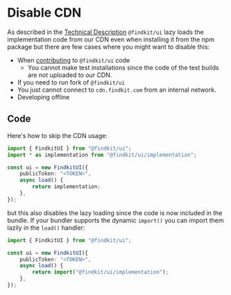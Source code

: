 # Disable CDN

As described in the [Technical Description](/ui/tech) `@findkit/ui` lazy loads
the implementation code from our CDN even when installing it from the npm
package but there are few cases where you might want to disable this:

- When [contributing](https://github.com/findkit/findkit/tree/main/packages/ui#readme) to `@findkit/ui` code
  - You cannot make test installations since the code of the test builds are
    not uploaded to our CDN.
- If you need to run fork of `@findkit/ui`
- You just cannot connect to `cdn.findkit.com` from an internal network.
- Developing offline

## Code

Here's how to skip the CDN usage:

```ts
import { FindkitUI } from "@findkit/ui";
import * as implementation from "@findkit/ui/implementation";

const ui = new FindkitUI({
	publicToken: "<TOKEN>",
	async load() {
		return implementation;
	},
});
```

but this also disables the lazy loading since the code is now included in the
bundle. If your bundler supports the dynamic `import()` you can import them
lazily in the `load()` handler:

```ts
import { FindkitUI } from "@findkit/ui";

const ui = new FindkitUI({
	publicToken: "<TOKEN>",
	async load() {
		return import("@findkit/ui/implementation");
	},
});
```
